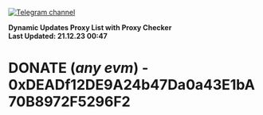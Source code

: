 [![Telegram channel](https://img.shields.io/endpoint?url=https://runkit.io/damiankrawczyk/telegram-badge/branches/master?url=https://t.me/n4z4v0d)](https://t.me/n4z4v0d) 

**Dynamic Updates Proxy List with Proxy Checker**  
**Last Updated: 21.12.23 00:47**

# DONATE (_any evm_) - 0xDEADf12DE9A24b47Da0a43E1bA70B8972F5296F2
